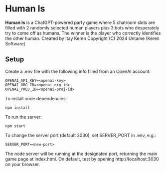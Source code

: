 # Human Is
<b>Human Is</b> is a ChatGPT-powered party game where 5 chatroom slots are filled with 2 randomly selected human players plus 3 bots who desperately try to come off as humans. The winner is the player who correctly identifies the other human.
Created by Itay Keren 
Copyright (C) 2024 Untame (Keren Software)

## Setup
Create a .env file with the following info filled from an OpenAI account:
```
OPENAI_API_KEY=<openai-key>
OPENAI_ORG_ID=<openai-org-id>
OPENAI_PROJ_ID=<openai-proj-id>
```

To install node dependencies:
```
npm install 
```

To run the server:
```
npm start 
```

To change the server port (default 3030), set SERVER_PORT in .env, e.g.:
```
SERVER_PORT=<new-port>
```

The node server will be running at the designated port, returning the main game page at index.html. On default, test by opening http://localhost:3030 on your browser.
